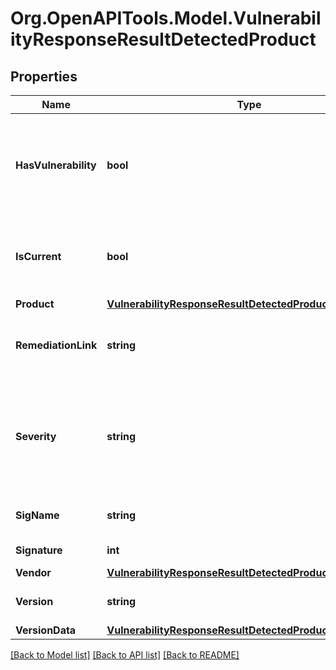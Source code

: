 
# Org.OpenAPITools.Model.VulnerabilityResponseResultDetectedProduct

## Properties

Name | Type | Description | Notes
------------ | ------------- | ------------- | -------------
**HasVulnerability** | **bool** | Indicates whether any vulnerabilities have been associated with the particular product | [optional] 
**IsCurrent** | **bool** | True if this product&#39;s patch level is current, defaults to true | [optional] 
**Product** | [**VulnerabilityResponseResultDetectedProductProduct**](VulnerabilityResponseResultDetectedProductProduct.md) |  | [optional] 
**RemediationLink** | **string** | A link where product updates or patches can be obtained | [optional] 
**Severity** | **string** | String description of Severity level:    * &#x60;low&#x60;    * &#x60;moderate&#x60;   * &#x60;important&#x60;   * &#x60;critical&#x60;   * &#x60;not_available&#x60;   * &#x60;unknown&#x60;  | [optional] 
**SigName** | **string** | Product signature descriptor | [optional] 
**Signature** | **int** | OPSWAT signature id | [optional] 
**Vendor** | [**VulnerabilityResponseResultDetectedProductVendor**](VulnerabilityResponseResultDetectedProductVendor.md) |  | [optional] 
**Version** | **string** | The installed product version | [optional] 
**VersionData** | [**VulnerabilityResponseResultDetectedProductVersionData**](VulnerabilityResponseResultDetectedProductVersionData.md) |  | [optional] 

[[Back to Model list]](../README.md#documentation-for-models)
[[Back to API list]](../README.md#documentation-for-api-endpoints)
[[Back to README]](../README.md)

